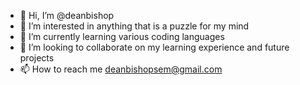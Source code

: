 - 👋 Hi, I’m @deanbishop
- 👀 I’m interested in anything that is a puzzle for my mind
- 🌱 I’m currently learning various coding languages
- 💞️ I’m looking to collaborate on my learning experience and future projects
- 📫 How to reach me deanbishopsem@gmail.com

<!---
deanbishop/deanbishop is a ✨ special ✨ repository because its `README.md` (this file) appears on your GitHub profile.
You can click the Preview link to take a look at your changes.
--->
